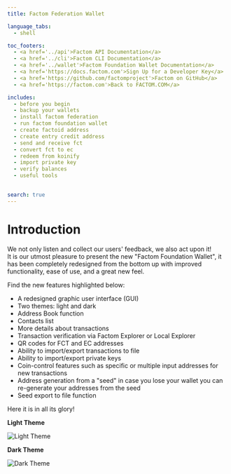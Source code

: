 ```yaml
---
title: Factom Federation Wallet

language_tabs:
  - shell

toc_footers:
  - <a href='../api'>Factom API Documentation</a>
  - <a href='../cli'>Factom CLI Documentation</a>
  - <a href='../wallet'>Factom Foundation Wallet Documentation</a>
  - <a href='https://docs.factom.com'>Sign Up for a Developer Key</a>
  - <a href='https://github.com/factomproject'>Factom on GitHub</a>
  - <a href='https://factom.com'>Back to FACTOM.COM</a>

includes:
  - before you begin
  - backup your wallets
  - install factom federation
  - run factom foundation wallet
  - create factoid address
  - create entry credit address
  - send and receive fct
  - convert fct to ec
  - redeem from koinify
  - import private key
  - verify balances
  - useful tools
  

search: true
---
```


# Introduction

We not only listen and collect our users' feedback, we also act upon it!  
It is our utmost pleasure to present the new "Factom Foundation Wallet", it has been completely redesigned from the bottom up with improved functionality, ease of use, and a great new feel.

Find the new features highlighted below:

* A redesigned graphic user interface (GUI)
* Two themes: light and dark
* Address Book function
* Contacts list
* More details about transactions
* Transaction verification via Factom Explorer or Local Explorer
* QR codes for FCT and EC addresses
* Ability to import/export transactions to file
* Ability to import/export private keys 
* Coin-control features such as specific or multiple input addresses for new transactions
* Address generation from a "seed" in case you lose your wallet you can re-generate your addresses from the seed
* Seed export to file function 

Here it is in all its glory!

**Light Theme**

![Light Theme](/images/wallet_001.png)

**Dark Theme**

![Dark Theme](/images/wallet_002.png)
